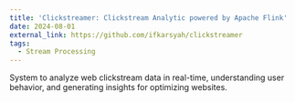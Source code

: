 ```yaml
---
title: 'Clickstreamer: Clickstream Analytic powered by Apache Flink'
date: 2024-08-01
external_link: https://github.com/ifkarsyah/clickstreamer
tags:
  - Stream Processing
---
```


System to analyze web clickstream data in real-time, understanding user behavior, and generating insights for optimizing websites.